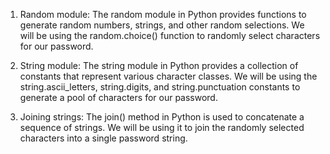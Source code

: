 1) Random module: The random module in Python provides functions to generate random numbers, strings, and other random selections. We will be using the random.choice() function to randomly select characters for our password.

2) String module: The string module in Python provides a collection of constants that represent various character classes. We will be using the string.ascii_letters, string.digits, and string.punctuation constants to generate a pool of characters for our password.

3) Joining strings: The join() method in Python is used to concatenate a sequence of strings. We will be using it to join the randomly selected characters into a single password string.
